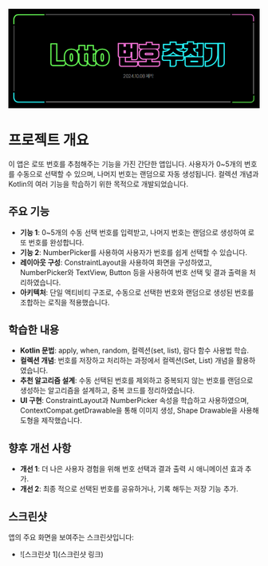 <p align="center">
  <img src="../images/project_title_02.jpg" alt="타이틀 배너">
</p>


# 프로젝트 개요
이 앱은 로또 번호를 추첨해주는 기능을 가진 간단한 앱입니다. 사용자가 0~5개의 번호를 수동으로 선택할 수 있으며, 나머지 번호는 랜덤으로 자동 생성됩니다. 
컬렉션 개념과 Kotlin의 여러 기능을 학습하기 위한 목적으로 개발되었습니다.

## 주요 기능
- **기능 1**: 0~5개의 수동 선택 번호를 입력받고, 나머지 번호는 랜덤으로 생성하여 로또 번호를 완성합니다.
- **기능 2**: NumberPicker를 사용하여 사용자가 번호를 쉽게 선택할 수 있습니다.
- **레이아웃 구성**: ConstraintLayout을 사용하여 화면을 구성하였고, NumberPicker와 TextView, Button 등을 사용하여 번호 선택 및 결과 출력을 처리하였습니다.
- **아키텍처**: 단일 액티비티 구조로, 수동으로 선택한 번호와 랜덤으로 생성된 번호를 조합하는 로직을 적용했습니다.

## 학습한 내용
- **Kotlin 문법**: apply, when, random, 컬렉션(set, list), 람다 함수 사용법 학습.
- **컬렉션 개념**: 번호를 저장하고 처리하는 과정에서 컬렉션(Set, List) 개념을 활용하였습니다.
- **추천 알고리즘 설계**: 수동 선택된 번호를 제외하고 중복되지 않는 번호를 랜덤으로 생성하는 알고리즘을 설계하고, 중복 코드를 정리하였습니다.
- **UI 구현**: ConstraintLayout과 NumberPicker 속성을 학습하고 사용하였으며, ContextCompat.getDrawable을 통해 이미지 생성, Shape Drawable을 사용해 도형을 제작했습니다.

## 향후 개선 사항
- **개선 1**: 더 나은 사용자 경험을 위해 번호 선택과 결과 출력 시 애니메이션 효과 추가.
- **개선 2**: 최종 적으로 선택된 번호를 공유하거나, 기록 해두는 저장 기능 추가.


## 스크린샷
앱의 주요 화면을 보여주는 스크린샷입니다:
- ![스크린샷 1](스크린샷 링크)
